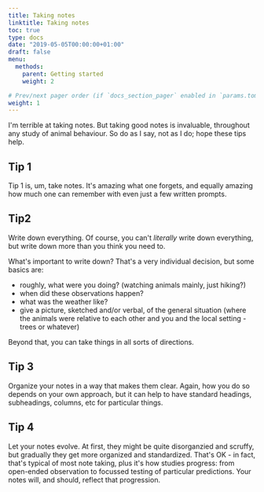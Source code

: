 ```yaml
---
title: Taking notes
linktitle: Taking notes
toc: true
type: docs
date: "2019-05-05T00:00:00+01:00"
draft: false
menu:
  methods:
    parent: Getting started
    weight: 2

# Prev/next pager order (if `docs_section_pager` enabled in `params.toml`)
weight: 1
---
```


I'm terrible at taking notes. But taking good notes is invaluable, throughout any study of animal behaviour. So do as I say, not as I do; hope these tips help.

## Tip 1

Tip 1 is, um, take notes. It's amazing what one forgets, and equally amazing how much one can remember with even just a few written prompts.

## Tip2

Write down everything. Of course, you can't *literally* write down everything, but write down more than you think you need to.

What's important to write down? That's a very individual decision, but some basics are:

- roughly, what were you doing? (watching animals mainly, just hiking?)
- when did these observations happen?
- what was the weather like?
- give a picture, sketched and/or verbal, of the general situation (where the animals were relative to each other and you and the local setting - trees or whatever)

Beyond that, you can take things in all sorts of directions.

## Tip 3

Organize your notes in a way that makes them clear. Again, how you do so depends on your own approach, but it can help to have standard headings, subheadings, columns, etc for particular things.

## Tip 4

Let your notes evolve. At first, they might be quite disorganzied and scruffy, but gradually they get more organized and standardized. That's OK - in fact, that's typical of most note taking, plus it's how studies progress: from open-ended observation to focussed testing of particular predictions. Your notes will, and should, reflect that progression.